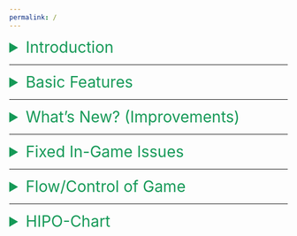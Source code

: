 ```yaml
---
permalink: /
---
```


<details>
  <summary style="color:#159957;font-size:2em;">Introduction</summary>
  <p>This project is based on the famous traditional board game "Snake & Ladders".<br><br>It overcomes the barrier between classic board games and modern games by enhancing the GUI environment to provide better & friendly game play through giving multiplayer option to users to play with a secure account that intrigues the visual & audio effects. Hence, catering every need for unique gaming experience.</p>
</details>

---

<details>
  <summary style="color:#159957;font-size:2em;">Basic Features</summary>
  <br>
  <ul>
    <li>Multiplayer game to involve two players playing simultaneously.</li>
    <li>Interactive Main-menu giving various options.</li>
    <li>User-friendly Welcome screen.</li>
    <li>Dice can be used manually (keeping the essence of traditional board game).</li>
    <li>Load Game function to load previous unfinished game.</li>
    <li>Save Game function to continue the same game at another time.</li>
    <li>Tutorial for beginners to understand the flow and control of game.</li>
    <li>Authorized Access (password) for load game to provide privacy.</li>
    <li>Basic GUI implementation.</li>
    <li>Sound effects.</li>
    <li>Short-keys to provide fast reaction time for specific commands.</li>
  </ul>
</details>
 
---

<details>
  <summary style="color:#159957;font-size:2em;">What’s New? (Improvements)</summary>
  <br>
  <ul>
    <li>Three new & different Game Modes.<br>(i.e. Total: classic, modern, time knockdown, turn knockdown)</li>
    <li>Separate Dice-Menu with four different settings.<br>(i.e. auto/manual, single/double dice)</li>
    <li>Win-Menu will now show turns & positions of both players, along with total time taken in each match.</li>
    <li>To reduce the code size & improve efficiency for locating ‘Cursor-Pointer’ on board, a complex equation is used.</li>
    <li>Hidden Settings for Filing & some In-game functions.<br>(i.e. Delete Specific Slot, Erase All Data, Rename Files, ON/OFF Sounds)</li>
    <li>Flexible Menu for load game function, displaying all saved games along with their respective game modes. Also, you can select any saved Game in the Menu (without scrolling up/down) by simply typing the index number in a dialogue box.<br>(i.e. To enable the dialogue box, press Ctrl+w)</li>
    <li>Save Game Menu can now show the Available Slots.</li>
    <li>Calculated Time will now be displayed in Standard Format.</li>
  </ul>
</details>

---

<details>
  <summary style="color:#159957;font-size:2em;">Fixed In-Game Issues</summary>
  <br>
  <ul>
    <li>Restricted dice settings to encourage fair game-play with warning message & beep</li>
    <li>Restricted users from resuming/saving finished game</li>
    <li>Restricted users from resuming/saving at start-up of application</li>
    <li>Same user names, game names & previous saved game names will not be accepted</li>
    <li>Functions are cleared from stack after their complete execution</li>
    <li>Invalid inputs will no longer be accepted</li>
    <li>Load Game Menu will not open if its respective data files are not present</li>
    <li>Save Game Menu will not open if Available Slots are full</li>
  </ul>
</details>

---

<details>
  <summary style="color:#159957;font-size:2em;">Flow/Control of Game</summary>
  <br>
  <img src="https://user-images.githubusercontent.com/66676402/88355997-dbc6c900-cd7f-11ea-89f4-51bfe29051db.png" />
</details>

---

<details>
  <summary style="color:#159957;font-size:2em;">HIPO-Chart</summary>
  <br>
  <img src="https://user-images.githubusercontent.com/66676402/88356008-e08b7d00-cd7f-11ea-9814-4d16efeb91f7.png" />
</details>
